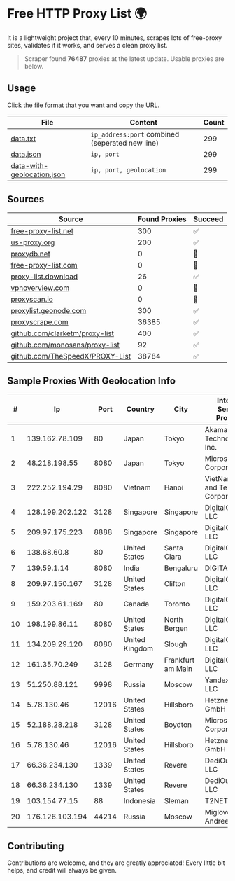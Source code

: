 
# Free HTTP Proxy List 🌍

It is a lightweight project that, every 10 minutes, scrapes lots of free-proxy sites, validates if it works, and serves a clean proxy list.


> Scraper found **76487** proxies at the latest update. Usable proxies are below.

## Usage

Click the file format that you want and copy the URL.


|File|Content|Count|
|----|-------|-----|
|[data.txt](https://raw.githubusercontent.com/themiralay/Proxy-List-World/master/data.txt)|`ip_address:port` combined (seperated new line)|299|
|[data.json](https://raw.githubusercontent.com/themiralay/Proxy-List-World/master/data.json)|`ip, port`|299|
|[data-with-geolocation.json](https://raw.githubusercontent.com/themiralay/Proxy-List-World/master/data-with-geolocation.json)|`ip, port, geolocation`|299|

## Sources

|Source|Found Proxies|Succeed|
|------|-------------|-------|
|[free-proxy-list.net](https://free-proxy-list.net)|300|✅|
|[us-proxy.org](https://www.us-proxy.org)|200|✅|
|[proxydb.net](http://proxydb.net)|0|🚫|
|[free-proxy-list.com](https://free-proxy-list.com/?page=&port=&type%5B%5D=http&type%5B%5D=https&up_time=0&search=Search)|0|🚫|
|[proxy-list.download](https://www.proxy-list.download/HTTP)|26|✅|
|[vpnoverview.com](https://vpnoverview.com/privacy/anonymous-browsing/free-proxy-servers)|0|🚫|
|[proxyscan.io](https://www.proxyscan.io)|0|🚫|
|[proxylist.geonode.com](https://proxylist.geonode.com/api/proxy-list?limit=300&page=1&sort_by=lastChecked&sort_type=desc&protocols=http,https)|300|✅|
|[proxyscrape.com](https://api.proxyscrape.com/v2/?request=displayproxies&protocol=http&timeout=10000&country=all&ssl=all&anonymity=all)|36385|✅|
|[github.com/clarketm/proxy-list](https://raw.githubusercontent.com/clarketm/proxy-list/master/proxy-list-raw.txt)|400|✅|
|[github.com/monosans/proxy-list](https://raw.githubusercontent.com/monosans/proxy-list/main/proxies/http.txt)|92|✅|
|[github.com/TheSpeedX/PROXY-List](https://raw.githubusercontent.com/TheSpeedX/PROXY-List/master/http.txt)|38784|✅|


## Sample Proxies With Geolocation Info

|#|Ip|Port|Country|City|Internet Service Provider|
|-|--|----|-------|----|-------------------------|
|1|139.162.78.109|80|Japan|Tokyo|Akamai Technologies, Inc.|
|2|48.218.198.55|8080|Japan|Tokyo|Microsoft Corporation|
|3|222.252.194.29|8080|Vietnam|Hanoi|VietNam Post and Telecom Corporation|
|4|128.199.202.122|3128|Singapore|Singapore|DigitalOcean, LLC|
|5|209.97.175.223|8888|Singapore|Singapore|DigitalOcean, LLC|
|6|138.68.60.8|80|United States|Santa Clara|DigitalOcean, LLC|
|7|139.59.1.14|8080|India|Bengaluru|DIGITALOCEAN|
|8|209.97.150.167|3128|United States|Clifton|DigitalOcean, LLC|
|9|159.203.61.169|80|Canada|Toronto|DigitalOcean, LLC|
|10|198.199.86.11|8080|United States|North Bergen|DigitalOcean, LLC|
|11|134.209.29.120|8080|United Kingdom|Slough|DigitalOcean, LLC|
|12|161.35.70.249|3128|Germany|Frankfurt am Main|DigitalOcean, LLC|
|13|51.250.88.121|9998|Russia|Moscow|Yandex.Cloud LLC|
|14|5.78.130.46|12016|United States|Hillsboro|Hetzner Online GmbH|
|15|52.188.28.218|3128|United States|Boydton|Microsoft Corporation|
|16|5.78.130.46|12016|United States|Hillsboro|Hetzner Online GmbH|
|17|66.36.234.130|1339|United States|Revere|DediOutlet, LLC|
|18|66.36.234.130|1339|United States|Revere|DediOutlet, LLC|
|19|103.154.77.15|88|Indonesia|Sleman|T2NET|
|20|176.126.103.194|44214|Russia|Moscow|Miglovets Egor Andreevich|



## Contributing

Contributions are welcome, and they are greatly appreciated! Every
little bit helps, and credit will always be given.

